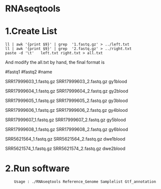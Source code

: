 # RNAseqtools

#  1.Create List

    ll | awk '{print $9}' | grep  '1.fastq.gz' > ../left.txt 
    ll | awk '{print $9}' | grep  '2.fastq.gz' > ../right.txt
    paste -d '\t'   left.txt right.txt > all.txt

And modify the all.txt by hand, the final format is 

#fastq1  #fastq2  #name

SRR17999603_1.fastq.gz  SRR17999603_2.fastq.gz  gy1blood

SRR17999604_1.fastq.gz  SRR17999604_2.fastq.gz  gy2blood

SRR17999605_1.fastq.gz  SRR17999605_2.fastq.gz  gy3blood

SRR17999606_1.fastq.gz  SRR17999606_2.fastq.gz  gy4blood

SRR17999607_1.fastq.gz  SRR17999607_2.fastq.gz  gy5blood

SRR17999608_1.fastq.gz  SRR17999608_2.fastq.gz  gy6blood

SRR5621564_1.fastq.gz   SRR5621564_2.fastq.gz   dwe1blood

SRR5621574_1.fastq.gz   SRR5621574_2.fastq.gz   dwe2blood

#    2.Run software

        Usage : ./RNAseqtools Reference_Genome Samplelist Gtf_annotation

